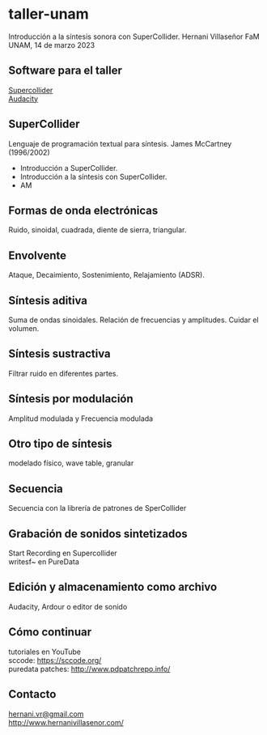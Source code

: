 # taller-unam
Introducción a la síntesis sonora con SuperCollider.
Hernani Villaseñor
FaM UNAM, 14 de marzo 2023

## Software para el taller
[Supercollider](https://supercollider.github.io/)  
[Audacity](https://www.audacityteam.org/)   

## SuperCollider
Lenguaje de programación textual para síntesis. James McCartney (1996/2002)  
- Introducción a SuperCollider.  
- Introducción a la síntesis con SuperCollider.
 - AM  
## Formas de onda electrónicas
Ruido, sinoidal, cuadrada, diente de sierra, triangular.  

## Envolvente
Ataque, Decaimiento, Sostenimiento, Relajamiento (ADSR).

## Síntesis aditiva
Suma de ondas sinoidales. Relación de frecuencias y amplitudes. Cuidar el volumen.

## Síntesis sustractiva
Filtrar ruido en diferentes partes.

## Síntesis por modulación
Amplitud modulada y Frecuencia modulada

## Otro tipo de síntesis
modelado físico, wave table, granular

## Secuencia
Secuencia con la librería de patrones de SperCollider

## Grabación de sonidos sintetizados
Start Recording en Supercollider  
writesf~ en PureData

## Edición y almacenamiento como archivo
Audacity, Ardour o editor de sonido

## Cómo continuar
tutoriales en YouTube  
sccode: https://sccode.org/  
puredata patches: http://www.pdpatchrepo.info/

## Contacto
hernani.vr@gmail.com  
http://www.hernanivillasenor.com/
